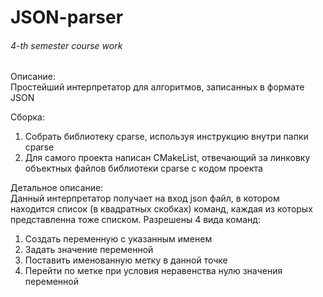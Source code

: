 # JSON-parser

###### 4-th semester course work

Описание:  
Простейший интерпретатор для алгоритмов, записанных в формате JSON

Сборка:

1. Собрать библиотеку cparse, используя инструкцию внутри папки cparse
2. Для самого проекта написан CMakeList, отвечающий за линковку объектных файлов библиотеки cparse с кодом проекта

Детальное описание:  
Данный интерпретатор получает на вход json файл, в котором находится список (в квадратных скобках) команд, каждая из
которых представленна тоже списком.
Разрешены 4 вида команд:

1. Создать переменную с указанным именем
2. Задать значение переменной
3. Поставить именованную метку в данной точке
4. Перейти по метке при условия неравенства нулю значения переменной
